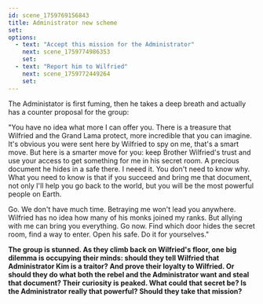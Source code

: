 ```yaml
---
id: scene_1759769156843
title: Administrator new scheme
set:
options:
  - text: "Accept this mission for the Administrator"
    next: scene_1759774986353
    set:
  - text: "Report him to Wilfried"
    next: scene_1759772449264
    set:
---
```


The Administator is first fuming, then he takes a deep breath and actually has a counter proposal for the group: 

"You have no idea what more I can offer you. There is a treasure that Wilfried and the Grand Lama protect, more incredible that you can imagine. It's obvious you were sent here by Wilfried to spy on me, that's a smart move. But here is a smarter move for you: keep Brother Wilfried's trust and use your access to get something for me in his secret room. A precious document he hides in a safe there. I neeed it. You don't need to know why. What you need to know is that if you succeed and bring me that document, not only I'll help you go back to the world, but you will be the most powerful people on Earth.

Go. We don't have much time. Betraying me won't lead you anywhere. Wilfried has no idea how many of his monks joined my ranks. But allying with me can bring you everything. Go now. Find which door hides the secret room, find a way to enter. Open his safe. Do it for yourselves."

**The group is stunned. As they climb back on Wilfried's floor, one big dilemma is occupying their minds: should they tell Wilfried that Administrator Kim is a traitor? And prove their loyalty to Wilfried. Or should they do what both the rebel and the Administrator want and steal that document? Their curiosity is peaked. What could that secret be? Is the Administrator really that powerful? Should they take that mission?**